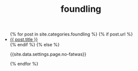 ﻿---
title: foundling
layout: page
permalink: /foundling/
---

<article class="post">
<ul class="posts">
  {% for post in site.categories.foundling %}
    {% if post.url %}
    <li>
    <a href="{{ post.url }}">{{ post.title }}</a>
    </li>
    {% endif %}
    {% else %}
    <p>{{site.data.settings.page.no-fatwas}}</p>
  {% endfor %}
</ul>
</article>
